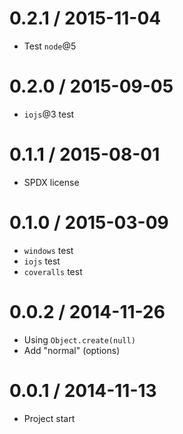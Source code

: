 0.2.1 / 2015-11-04
==================

  * Test `node`@5

0.2.0 / 2015-09-05
==================

  * `iojs`@3 test

0.1.1 / 2015-08-01
==================

  * SPDX license

0.1.0 / 2015-03-09
==================

  * `windows` test
  * `iojs` test
  * `coveralls` test

0.0.2 / 2014-11-26
==================

  * Using `Object.create(null)`
  * Add "normal" (options)

0.0.1 / 2014-11-13
==================

  * Project start
